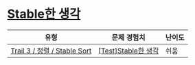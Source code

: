 # [Stable한 생각](https://https://en.codetree.ai/trails/complete/curated-cards/test-stable-sort-concept)

|유형|문제 경험치|난이도|
|---|---|---|
|[Trail 3 / 정렬 / Stable Sort](https://https://en.codetree.ai/trail-info/novice-high/)|[[Test]Stable한 생각](https://https://en.codetree.ai/trails/complete/curated-cards/test-stable-sort-concept/)|쉬움|

